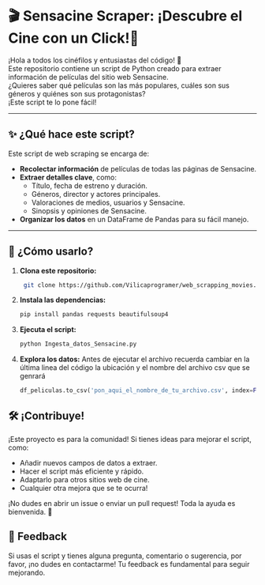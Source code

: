 # 🎬 Sensacine Scraper: ¡Descubre el Cine con un Click!🍿

¡Hola a todos los cinéfilos y entusiastas del código! 👋  
Este repositorio contiene un script de Python creado para extraer información de películas del sitio web Sensacine.  
¿Quieres saber qué películas son las más populares, cuáles son sus géneros y quiénes son sus protagonistas?  
¡Este script te lo pone fácil!

---

## ✨ ¿Qué hace este script?

Este script de web scraping se encarga de:

- **Recolectar información** de películas de todas las páginas de Sensacine.
- **Extraer detalles clave**, como:
  - Título, fecha de estreno y duración.
  - Géneros, director y actores principales.
  - Valoraciones de medios, usuarios y Sensacine.
  - Sinopsis y opiniones de Sensacine.
- **Organizar los datos** en un DataFrame de Pandas para su fácil manejo.

---

## 🚀 ¿Cómo usarlo?

1.  **Clona este repositorio:**
    ```bash
     git clone https://github.com/Vilicaprogramer/web_scrapping_movies.git
    ```
2.  **Instala las dependencias:**
    ```bash
    pip install pandas requests beautifulsoup4
    ```
3.  **Ejecuta el script:**
    ```bash
    python Ingesta_datos_Sensacine.py
    ```
4.  **Explora los datos:** Antes de ejecutar el archivo recuerda cambiar en la última linea del código la ubicación y el nombre del archivo csv que se genrará
    ```python
    df_peliculas.to_csv('pon_aqui_el_nombre_de_tu_archivo.csv', index=False, encoding='utf-8')
    ```

## 🛠️ ¡Contribuye!

¡Este proyecto es para la comunidad! Si tienes ideas para mejorar el script, como:

*   Añadir nuevos campos de datos a extraer.
*   Hacer el script más eficiente y rápido.
*   Adaptarlo para otros sitios web de cine.
*   Cualquier otra mejora que se te ocurra!

¡No dudes en abrir un issue o enviar un pull request!  Toda la ayuda es bienvenida. 🙏

## 🤝 Feedback

Si usas el script y tienes alguna pregunta, comentario o sugerencia, por favor, ¡no dudes en contactarme! Tu feedback es fundamental para seguir mejorando.
```
